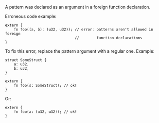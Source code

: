 A pattern was declared as an argument in a foreign function declaration.

Erroneous code example:

```compile_fail
extern {
    fn foo((a, b): (u32, u32)); // error: patterns aren't allowed in foreign
                                //        function declarations
}
```

To fix this error, replace the pattern argument with a regular one. Example:

```
struct SomeStruct {
    a: u32,
    b: u32,
}

extern {
    fn foo(s: SomeStruct); // ok!
}
```

Or:

```
extern {
    fn foo(a: (u32, u32)); // ok!
}
```
